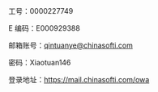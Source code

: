 工号：0000227749

E 编码：E000929388

邮箱账号：qintuanye@chinasofti.com

密码：Xiaotuan146

登录地址：https://mail.chinasofti.com/owa

